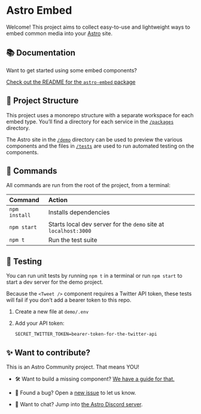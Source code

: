 # Astro Embed

Welcome! This project aims to collect easy-to-use and lightweight ways to embed common media into your [Astro](https://astro.build/) site.

## 📚 Documentation

Want to get started using some embed components?

[Check out the README for the `astro-embed` package ](packages/astro-embed/README.md)

## 🚀 Project Structure

This project uses a monorepo structure with a separate workspace for each embed type. You’ll find a directory for each service in the [`/packages`](packages) directory.

The Astro site in the [`/demo`](demo) directory can be used to preview the various components and the files in [`/tests`](tests) are used to run automated testing on the components.

## 🧞 Commands

All commands are run from the root of the project, from a terminal:

| Command       | Action                                                          |
| :------------ | :-------------------------------------------------------------- |
| `npm install` | Installs dependencies                                           |
| `npm start`   | Starts local dev server for the `demo` site at `localhost:3000` |
| `npm t`       | Run the test suite                                              |

## 🧪 Testing

You can run unit tests by running `npm t` in a terminal or run `npm start` to start a dev server for the demo project.

Because the `<Tweet />` component requires a Twitter API token, these tests will fail if you don’t add a bearer token to this repo.

1. Create a new file at `demo/.env`

2. Add your API token:

   ```
   SECRET_TWITTER_TOKEN=bearer-token-for-the-twitter-api
   ```

## ✨ Want to contribute?

This is an Astro Community project. That means YOU!

- 🛠 Want to build a missing component? [We have a guide for that.](CONTRIBUTING.md)

- 🐛 Found a bug? Open a [new issue](https://github.com/astro-community/astro-embed/issues/new/choose) to let us know.

- 💬 Want to chat? Jump into [the Astro Discord server](https://astro.build/chat).
